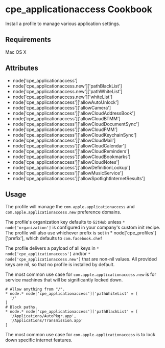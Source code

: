 cpe_applicationaccess Cookbook
=========================
Install a profile to manage various application settings.

Requirements
------------
Mac OS X

Attributes
----------
* node['cpe_applicationaccess']
* node['cpe_applicationaccess.new']['pathBlackList']
* node['cpe_applicationaccess.new']['pathWhiteList']
* node['cpe_applicationaccess.new']['whiteList']
* node['cpe_applicationaccess']['allowAutoUnlock']
* node['cpe_applicationaccess']['allowCamera']
* node['cpe_applicationaccess']['allowCloudAddressBook']
* node['cpe_applicationaccess']['allowCloudBTMM']
* node['cpe_applicationaccess']['allowCloudDocumentSync']
* node['cpe_applicationaccess']['allowCloudFMM']
* node['cpe_applicationaccess']['allowCloudKeychainSync']
* node['cpe_applicationaccess']['allowCloudMail']
* node['cpe_applicationaccess']['allowCloudCalendar']
* node['cpe_applicationaccess']['allowCloudReminders']
* node['cpe_applicationaccess']['allowCloudBookmarks']
* node['cpe_applicationaccess']['allowCloudNotes']
* node['cpe_applicationaccess']['allowDefinitionLookup']
* node['cpe_applicationaccess']['allowMusicService']
* node['cpe_applicationaccess']['allowSpotlightInternetResults']

Usage
-----
The profile will manage the `com.apple.applicationaccess` and `com.apple.applicationaccess.new` preference domains. 

The profile's organization key defaults to `GitHub` unless `* node['organization']` is
configured in your company's custom init recipe. The profile will also use
whichever prefix is set in * node['cpe_profiles']['prefix'], which defaults to `com.facebook.chef`

The profile delivers a payload of all keys in `* node['cpe_applicationaccess']` and/or `* node['cpe_applicationaccess.new']` that are non-nil values.  All provided keys are nil, so that no profile is installed by default.


The most common use case for `com.apple.applicationaccess.new` is for service machines that will be significantly locked down.

    # Allow anything from "/".
    * node.* node['cpe_applicationaccess']['pathWhiteList' = [
      '/'
    ]
    # Block paths.
    * node.* node['cpe_applicationaccess']['pathBlackList' = [
      '/Applications/AutoPkgr.app',
      '/Applications/Transmission.app'
    ]

The most common use case for `com.apple.applicationaccess` is to lock down specific internet features.